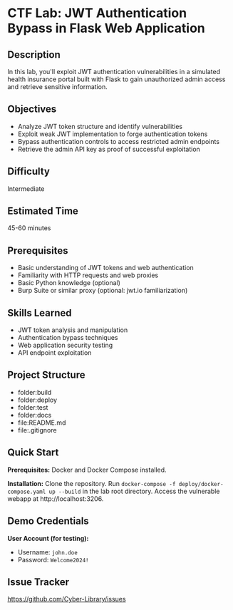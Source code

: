 # CTF Lab: JWT Authentication Bypass in Flask Web Application

## Description
In this lab, you'll exploit JWT authentication vulnerabilities in a simulated health insurance portal built with Flask to gain unauthorized admin access and retrieve sensitive information.

## Objectives
- Analyze JWT token structure and identify vulnerabilities
- Exploit weak JWT implementation to forge authentication tokens
- Bypass authentication controls to access restricted admin endpoints
- Retrieve the admin API key as proof of successful exploitation

## Difficulty
Intermediate

## Estimated Time
45-60 minutes

## Prerequisites
- Basic understanding of JWT tokens and web authentication
- Familiarity with HTTP requests and web proxies
- Basic Python knowledge (optional)
- Burp Suite or similar proxy (optional: jwt.io familiarization)

## Skills Learned
- JWT token analysis and manipulation
- Authentication bypass techniques
- Web application security testing
- API endpoint exploitation

## Project Structure
- folder:build
- folder:deploy
- folder:test
- folder:docs
- file:README.md
- file:.gitignore

## Quick Start
**Prerequisites:** Docker and Docker Compose installed.

**Installation:**
Clone the repository. Run `docker-compose -f deploy/docker-compose.yaml up --build` in the lab root directory. Access the vulnerable webapp at http://localhost:3206.

## Demo Credentials
**User Account (for testing):**
- Username: `john.doe`
- Password: `Welcome2024!`

## Issue Tracker
https://github.com/Cyber-Library/issues 